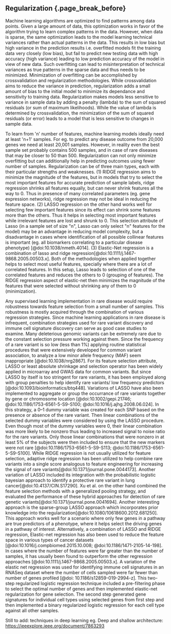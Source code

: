 ## Regularization {.page_break_before}

Machine learning algorithms are optimized to find patterns among data points. Given a large amount of data, this optimization works in favor of the algorithm trying to learn complex patterns in the data. However, when data is sparse, the same optimization leads to the model learning technical variances rather than actual patterns in the data. This results in low bias but high variance in the prediction results i.e. overfitted models fit the training data very closely (low bias), but fail to predict new testing data with high accuracy (high variance) leading to low prediction accuracy of the model in view of new data. Such overfitting can lead to misinterpretation of technical variances as true patterns in the sparse data and thus needs to be minimized. Minimization of overfitting can be accomplished by crossvalidation and regularization methodologies. While crossvalidation aims to reduce the variance in prediction, regularization adds a small amount of bias to the initial model to minimize its dependance and sensitivity to training data. Regularization makes models less sensitive to variance in sample data by adding a penalty (lambda) to the sum of squared residuals (or sum of maximum likelihoods). While the value of lambda is determined by crossvalidation, the minimization of the sum of squared residuals (or error) leads to a model that is less sensitive to changes in sample data.

To learn from 'n' number of features, machine learning models ideally need at least 'n+1' samples. For eg. to predict any disease outcome from 20,000 genes we need at least 20,001 samples. However, in reality even the best sample set probably contains 500 samples, and in case of rare diseases that may be closer to 50 than 500. Regularization can not only minimize overfitting but can additionally help in predicting outcomes using fewer number of samples. Regularization can be of three main types, each with their particular strengths and weaknesses. (1) RIDGE regression aims to minimize the magnitude of the features, but in models that try to select the most important features for accurate prediction of sample labels, ridge regression shrinks all features equally, but can never shrink features all the way to 0. Thus in presence of many correlated parameters (eg. gene expression networks), ridge regression may not be ideal in reducing the feature space. (2) LASSO regression on the other hand works well for selecting few important features since its effect can shrink some features more than the others. Thus it helps in selecting most important features while irrelevant features are lost and shrunk to 0. This selection attribute of Lasso (in a sample set of size "n", Lasso can only select "n" features for the model) may be an advantage in reducing model complexity, but a disadvantage in cases where identification of all possible collinear features is important (eg. all biomarkers correlating to a particular disease phenotype) [@doi:10.1038/nmeth.4014]. (3) Elastic-Net regression is a combination of lasso and ridge regression[@doi:10.1111/j.1467-9868.2005.00503.x]. Both of the methodologies when applied together helps to select most useful features, specially where there are a lot of correlated features. In this setup, Lasso leads to selection of one of the correlated features and reduces the others to 0 (grouping of features). The RIDGE regression aspect of elastic-net then minimizes the magnitude of the features that were selected without shrinking any of them to 0 (minimization). 

Any supervised learning implementation in rare disease would require robustness towards feature selection from a small number of samples. This robustness is mostly acquired through the combination of various regression strategies. Since machine learning applications in rare disease is infrequent, combination strategies used for rare variant discovery and immune cell signature discovery can serve as good case studies to examine. Many deleterious genomic variants can be extremely rare due to the constant selection pressure working against them. Since the frequency of a rare variant is so low (less than 1%) applying routine statistical procedures that were extensively developed for common variant association, to analyze a low minor allele frequency (MAF) seem inappropriate [@doi:10.1038/nrg2867]. For its feature selection attribute, LASSO or least absolute shrinkage and selection operator has been widely applied in microarray and GWAS data for common variants. But since LASSO by itself is too stringent for rare variants, it has been employed along with group penalties to help identify rare variants/ low frequency predictors [@doi:10.1093/bioinformatics/btq448]. Variations of LASSO have also been implemented to aggregate or group the occurrance of rare variants together by gene or chromosome location [@doi:10.1002/gepi.21746; @doi:10.1186/1753-6561-5-S9-S100; @doi:10.1016/j.ajhg.2008.06.024]. In this strategy, a 0–1 dummy variable was created for each SNP based on the presence or absence of the rare variant. Then linear combinations of the selected dummy variables were considered by using the LASSO procedure. Even though most of the dummy variables were 0, their linear combination was more likely to be nonzero thus leading to increased signal to noise ratio for the rare variants. Only those linear combinations that were nonzero in at least 5% of the subjects were then included to ensure that the new markers were not rare [@doi:10.1186/1753-6561-5-S9-S113; @doi:10.1186/1753-6561-5-S9-S100]. While RIDGE regression is not usually utilized for feature selection, adaptive ridge regression has been utilized to help combine rare variants into a single score analogous to feature engineering for increasing the signal of rare variants[@doi:10.1371/journal.pone.0044173]. Another variation of LASSO included its integration with the probabilistic logistic bayesian approach to identify a protective rare variant in lung cancer[@doi:10.4137/CIN.S17290]. Xu et al. on the other hand combined the feature selection methods with a generalized pooling strategy, and evaluated the performance of these hybrid approaches for detection of rare genetic variants[@doi:10.1371/journal.pone.0041694]. Another interesting approach is the sparse-group LASSO approach which incorporates prior knowledge into the regularization[@doi:10.1080/10618600.2012.681250]. This approach works well for a scenario where only few genes in a pathway are true predictors of a phenotype, where it helps select the driving genes in a pathway of interest. Alternatively, a combination of LASSO and RIDGE regression, Elastic-net regression has also been used to reduce the feature space in various types of cancer datasets [@doi:10.1016/j.compbiomed.2015.10.008; @doi:10.1186/1471-2105-14-198]. In cases where the number of features were far greater than the number of samples, it has usually been found to outperform the other regression approaches [@doi:10.1111/j.1467-9868.2005.00503.x]. A variation of the elastic net regression was used for identifying immune cell signatures in an RNASeq dataset where the number of cells sampled were far fewer than number of genes profiled [@doi: 10.1186/s12859-019-2994-z]. This two-step regularized logistic regression technique included a pre-filtering phase to select the optimal number of genes and then implemented elastic-net regularization for gene selection. The second step generated gene signatures for individual cell types using selected genes from first step and then implemented a binary regularized logistic regression for each cell type against all other samples.



Still to add: 
techniques in deep learning eg.
Deep and shallow architecture:
https://ieeexplore.ieee.org/document/7863293
